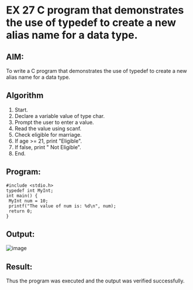 # EX 27 C program that demonstrates the use of typedef to create a new alias name for a data type.
## AIM:
To write a C program that demonstrates the use of typedef to create a new alias name for a data type.

## Algorithm
1. Start.
2. Declare a variable value of type char.
3. Prompt the user to enter a value.
4. Read the value using scanf.
5. Check eligible for marriage.
6. If age >= 21, print "Eligible".
7. If false, print " Not Eligible".
8. End.   

## Program:
```
#include <stdio.h>
typedef int MyInt;
int main() {
 MyInt num = 10;
 printf("The value of num is: %d\n", num);
 return 0;
}
```

## Output:
![image](https://github.com/user-attachments/assets/5abbbaaa-f0f4-4acc-8322-b2af1739d68e)

## Result:
Thus the program was executed and the output was verified successfully.
